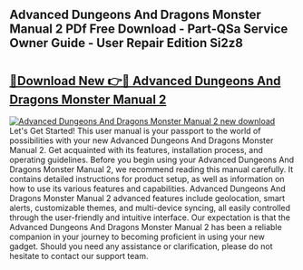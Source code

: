 ## Advanced Dungeons And Dragons Monster Manual 2 PDf Free Download - Part-QSa Service Owner Guide - User Repair Edition Si2z8

# <h2><a href="http://cf21911.oget.top/?id=Advanced+Dungeons+And+Dragons+Monster+Manual+2">🔗Download New 👉🔴 Advanced Dungeons And Dragons Monster Manual 2</a></h2>

[![Advanced Dungeons And Dragons Monster Manual 2 new download](https://i.imgur.com/5g1atiW.png)](http://cf21911.oget.top/?id=Advanced+Dungeons+And+Dragons+Monster+Manual+2)
Let's Get Started! This user manual is your passport to the world of possibilities with your new Advanced Dungeons And Dragons Monster Manual 2. Get acquainted with its features, installation process, and operating guidelines. Before you begin using your Advanced Dungeons And Dragons Monster Manual 2, we recommend reading this manual carefully. It contains detailed instructions for product setup, as well as information on how to use its various features and capabilities. Advanced Dungeons And Dragons Monster Manual 2 advanced features include geolocation, smart alerts, customizable themes, and multi-device syncing, all easily controlled through the user-friendly and intuitive interface. Our expectation is that the Advanced Dungeons And Dragons Monster Manual 2 has been a reliable companion in your journey to becoming proficient in using your new gadget. Should you need any assistance or clarification, please do not hesitate to contact our support team.
